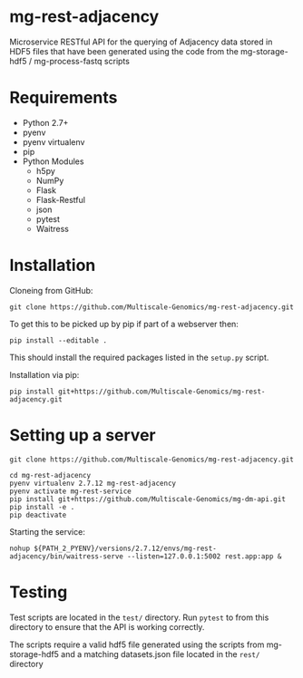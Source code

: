 # mg-rest-adjacency

Microservice RESTful API for the querying of Adjacency data stored in HDF5 files that have been generated using the code from the mg-storage-hdf5 / mg-process-fastq scripts

# Requirements
- Python 2.7+
- pyenv
- pyenv virtualenv
- pip
- Python Modules
  - h5py
  - NumPy
  - Flask
  - Flask-Restful
  - json
  - pytest
  - Waitress

# Installation
Cloneing from GitHub:
```
git clone https://github.com/Multiscale-Genomics/mg-rest-adjacency.git
```
To get this to be picked up by pip if part of a webserver then:
```
pip install --editable .
```
This should install the required packages listed in the `setup.py` script.


Installation via pip:
```
pip install git+https://github.com/Multiscale-Genomics/mg-rest-adjacency.git
```

# Setting up a server
```
git clone https://github.com/Multiscale-Genomics/mg-rest-adjacency.git

cd mg-rest-adjacency
pyenv virtualenv 2.7.12 mg-rest-adjacency
pyenv activate mg-rest-service
pip install git+https://github.com/Multiscale-Genomics/mg-dm-api.git
pip install -e .
pip deactivate
```
Starting the service:
```
nohup ${PATH_2_PYENV}/versions/2.7.12/envs/mg-rest-adjacency/bin/waitress-serve --listen=127.0.0.1:5002 rest.app:app &
```

# Testing
Test scripts are located in the `test/` directory. Run `pytest` to from this directory to ensure that the API is working correctly.

The scripts require a valid hdf5 file generated using the scripts from mg-storage-hdf5 and a matching datasets.json file located in the `rest/` directory

